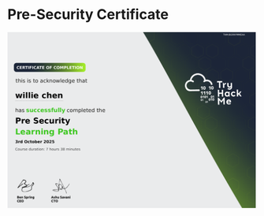 # Pre-Security Certificate

![Pre Security branch completion](Screenshot/Pre_Security_Certificate.png)
